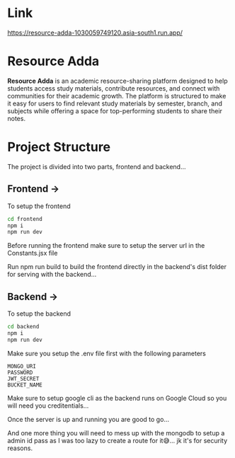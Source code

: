 # Link

https://resource-adda-1030059749120.asia-south1.run.app/

# Resource Adda

**Resource Adda** is an academic resource-sharing platform designed to help students access study materials, contribute resources, and connect with communities for their academic growth. The platform is structured to make it easy for users to find relevant study materials by semester, branch, and subjects while offering a space for top-performing students to share their notes.

# Project Structure

The project is divided into two parts, frontend and backend...

## Frontend ->
To setup the frontend
```bash
cd frontend
npm i
npm run dev
```
Before running the frontend make sure to setup the server url in the Constants.jsx file

Run npm run build to build the frontend directly in the backend's dist folder for serving with the backend...

## Backend ->
To setup the backend
```bash
cd backend
npm i
npm run dev
```
Make sure you setup the .env file first with the following parameters

```
MONGO_URI
PASSWORD
JWT_SECRET
BUCKET_NAME
```
Make sure to setup google cli as the backend runs on Google Cloud so you will need you creditentials...

Once the server is up and running you are good to go...

And one more thing you will need to mess up with the mongodb to setup a admin id pass as I was too lazy to create a route for it😅... jk it's for security reasons.